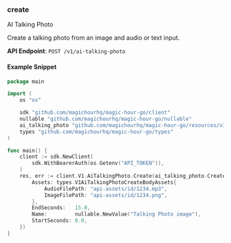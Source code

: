 
### create <a name="create"></a>
AI Talking Photo

Create a talking photo from an image and audio or text input.

**API Endpoint**: `POST /v1/ai-talking-photo`

#### Example Snippet

```go
package main

import (
	os "os"

	sdk "github.com/magichourhq/magic-hour-go/client"
	nullable "github.com/magichourhq/magic-hour-go/nullable"
	ai_talking_photo "github.com/magichourhq/magic-hour-go/resources/v1/ai_talking_photo"
	types "github.com/magichourhq/magic-hour-go/types"
)

func main() {
	client := sdk.NewClient(
		sdk.WithBearerAuth(os.Getenv("API_TOKEN")),
	)
	res, err := client.V1.AiTalkingPhoto.Create(ai_talking_photo.CreateRequest{
		Assets: types.V1AiTalkingPhotoCreateBodyAssets{
			AudioFilePath: "api-assets/id/1234.mp3",
			ImageFilePath: "api-assets/id/1234.png",
		},
		EndSeconds:   15.0,
		Name:         nullable.NewValue("Talking Photo image"),
		StartSeconds: 0.0,
	})
}

```
